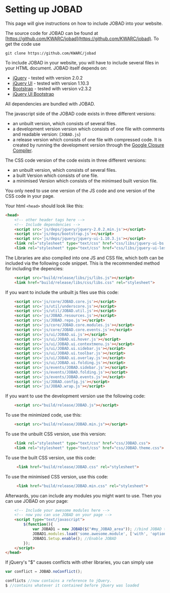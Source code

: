 # Setting up JOBAD
This page will give instructions on how to include JOBAD into your website. 

The source code for JOBAD can be found at [https://github.com/KWARC/jobad](https://github.com/KWARC/jobad). 
To get the code use 

    git clone https://github.com/KWARC/jobad

To include JOBAD in your website, you will have to include several files in your HTML document. 
JOBAD itself depends on: 

* [jQuery](http://jquery.com) - tested with version 2.0.2
* [jQuery UI](http://jqueryui.com/) - tested with version 1.10.3
* [Bootstrap](http://twitter.github.io/bootstrap/) - tested with version v2.3.2
* [jQuery UI Bootstrap](http://addyosmani.github.io/jquery-ui-bootstrap/)
	

All dependencies are bundled with JOBAD. 

The javascript side of the JOBAD code exists in three different versions: 

* an unbuilt version, which consists of several files. 
* a development version version which consists of one file with comments and readable version: (`JOBAD.js`)
* a release version which consists of one file with compressed code. It is created by running the development version through the [Google Closure Compiler](https://developers.google.com/closure/compiler/). 

The CSS code version of the code exists in three different versions: 

* an unbuilt version, which consists of several files. 
* a built Version which consists of one file.
* a minimised Version which consists of the minimsed built version file.  

You only need to use one version of the JS code and one version of the CSS code in your page. 

Your html `<head>` should look like this: 

```html
<head>
	<!-- other header tags here -->
	<!-- Include dependencies -->
	<script src='js/deps/jquery/jquery-2.0.2.min.js'></script>
	<script src='js/deps/bootstrap.js'></script>
	<script src='js/deps/jquery/jquery-ui-1.10.3.js'></script>
	<link rel="stylesheet" type="text/css" href="css/libs/jquery-ui-bs.css">
	<link rel="stylesheet" type="text/css" href="css/libs/jquery-ui-less.css">
```

The Libraries are also compiled into one JS and CSS file, which both can be included via the following code snippet. This is the recommended method for including the depencies: 

```html
	<script src="build/release/libs/js/libs.js"></script>
	<link href="build/release/libs/css/libs.css" rel="stylesheet">
```

If you want to include the unbuilt js files use this code: 

```html
	<script src='js/core/JOBAD.core.js'></script>
	<script src='js/util/underscore.js'></script>
	<script src='js/util/JOBAD.util.js'></script>
	<script src='js/JOBAD.resources.js'></script>
	<script src='js/JOBAD.repo.js'></script>
	<script src='js/core/JOBAD.core.modules.js'></script>
	<script src='js/core/JOBAD.core.events.js'></script>
	<script src='js/ui/JOBAD.ui.js'></script>
	<script src='js/ui/JOBAD.ui.hover.js'></script>
	<script src='js/ui/JOBAD.ui.contextmenu.js'></script>
	<script src='js/ui/JOBAD.ui.sidebar.js'></script>
	<script src='js/ui/JOBAD.ui.toolbar.js'></script>
	<script src='js/ui/JOBAD.ui.overlay.js'></script>
	<script src='js/ui/JOBAD.ui.folding.js'></script>
	<script src='js/events/JOBAD.sidebar.js'></script>
	<script src='js/events/JOBAD.folding.js'></script>
	<script src='js/events/JOBAD.events.js'></script>
	<script src='js/JOBAD.config.js'></script>
	<script src='js/JOBAD.wrap.js'></script>
```

If you want to use the development version use the following code: 

```html
	<script src="build/release/JOBAD.js"></script>
```

To use the minimized code, use this: 

```html
	<script src="build/release/JOBAD.min.js"></script>
```

To use the unbuilt CSS version, use this version: 

```html
	<link rel="stylesheet" type="text/css" href="css/JOBAD.css">
	<link rel="stylesheet" type="text/css" href="css/JOBAD.theme.css">
```

To use the built CSS version, use this code: 

```html
	 <link href="build/release/JOBAD.css" rel="stylesheet">
```

To use the minimised CSS version, use this code: 

```html
	 <link href="build/release/JOBAD.min.css" rel="stylesheet">
```

Afterwards, you can include any modules you might want to use. Then you can use JOBAD on your page: 

```html
	<!-- Include your awesome modules here -->
	<!-- now you can use JOBAD on your page -->
	<script type="text/javascript">
		$(function(){
			var JOBAD1 = new JOBAD($("#my_JOBAD_area")); //bind JOBAD to an element on the page. 
			JOBAD1.modules.load('some.awesome.module', ['with', 'options']); //Load a module
			JOBAD1.Setup.enable(); //Enable JOBAD
		});
	</script>
</head>
```
If jQuery's "$" causes conflicts with other libraries, you can simply use

```javascript
var conflict = JOBAD.noConflict();

conflicts //now contains a reference to jQuery. 
$ //contains whatever it contained before jQuery was loaded

```